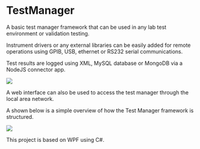 # TestManager

A basic test manager framework that can be used in any lab test environment or validation testing.

Instrument drivers or any external libraries can be easily added for remote operations using GPIB, USB, ethernet or RS232 serial communications.

Test results are logged using XML, MySQL database or MongoDB via a NodeJS connector app.

![](https://github.com/EdoLabWorks/xedo-imgs/blob/master/TestManager.png)

A web interface can also be used to access the test manager through the local area network. 

A shown below is a simple overview of how the Test Manager framework is structured.

![](https://github.com/EdoLabWorks/xedo-imgs/blob/master/TestSystemOverview.png)

This project is based on WPF using C#.
